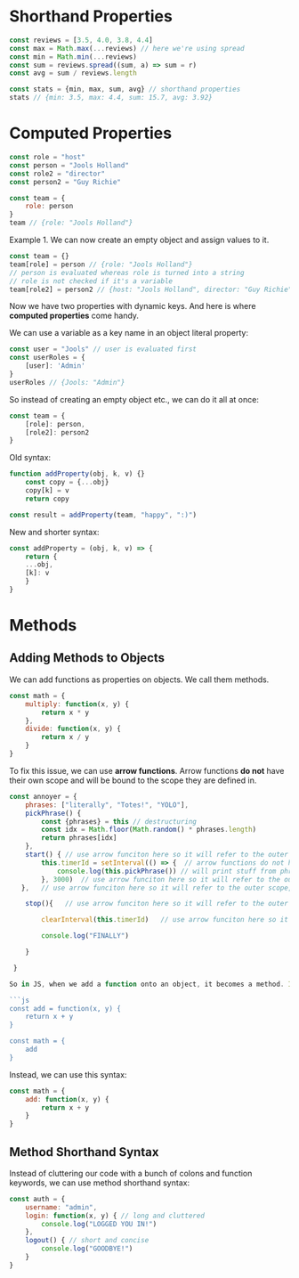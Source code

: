 # Shorthand Properties
```js
const reviews = [3.5, 4.0, 3.8, 4.4]
const max = Math.max(...reviews) // here we're using spread
const min = Math.min(...reviews)
const sum = reviews.spread((sum, a) => sum = r)
const avg = sum / reviews.length

const stats = {min, max, sum, avg} // shorthand properties
stats // {min: 3.5, max: 4.4, sum: 15.7, avg: 3.92}
```

# Computed Properties
```js
const role = "host"
const person = "Jools Holland"
const role2 = "director"
const person2 = "Guy Richie"

const team = {
	role: person
}
team // {role: "Jools Holland"}
```
Example 1. We can now create an empty object and assign values to it.
```js
const team = {}
team[role] = person // {role: "Jools Holland"}
// person is evaluated whereas role is turned into a string
// role is not checked if it's a variable
team[role2] = person2 // {host: "Jools Holland", director: "Guy Richie"}
```
Now we have two properties with dynamic keys. And here is where **computed properties** come handy.

We can use a variable as a key name in an object literal property:
```js
const user = "Jools" // user is evaluated first
const userRoles = {
	[user]: 'Admin'
}
userRoles // {Jools: "Admin"}
```

So instead of creating an empty object etc., we can do it all at once: 
```js
const team = {
	[role]: person,
	[role2]: person2
}
```

Old syntax:
```js
function addProperty(obj, k, v) {}
	const copy = {...obj}
	copy[k] = v
	return copy

const result = addProperty(team, "happy", ":)")
```

New and shorter syntax:
```js
const addProperty = (obj, k, v) => {
	return {
	...obj,
	[k]: v
	}
}
```

# Methods
## Adding Methods to Objects
We can add functions as properties on objects. We call them methods.
```js
const math = {
	multiply: function(x, y) {
		return x * y
	},
	divide: function(x, y) {
		return x / y
	}
}
```
To fix this issue, we can use **arrow functions**. Arrow functions **do not** have their own scope and will be bound to the scope they are defined in.
```js
const annoyer = {
	phrases: ["literally", "Totes!", "YOLO"],
	pickPhrase() {
		const {phrases} = this // destructuring
		const idx = Math.floor(Math.random() * phrases.length)
		return phrases[idx]
	},
	start() { // use arrow funciton here so it will refer to the outer scope, annoyer objetc in this case 
		this.timerId = setInterval(() => {  // arrow functions do not have their own scope and will be bound to the scope they are defined in 
			console.log(this.pickPhrase()) // will print stuff from phrases array (fixed) 
	    }, 3000)  // use arrow funciton here so it will refer to the outer scope, annoyer objetc in this case  
   },   // use arrow funciton here so it will refer to the outer scope, annoyer objetc in this case  

    stop(){   // use arrow funciton here so it will refer to the outer scope, annoyer objetc in this case  

        clearInterval(this.timerId)   // use arrow funciton here so it will refer to the outer scope, annoyer objetc in this case  

        console.log("FINALLY")    

    }    

 }

So in JS, when we add a function onto an object, it becomes a method. In the example below, we defined a function and then added it to the object `math`. But it's pretty uncommon.

```js
const add = function(x, y) {
	return x + y
}

const math = {
	add
}
```
Instead, we can use this syntax:
```js
const math = {
	add: function(x, y) {
		return x + y
	}
}
```
## Method Shorthand Syntax
Instead of cluttering our code with a bunch of colons and function keywords, we can use method shorthand syntax:
```js
const auth = {
	username: "admin",
	login: function(x, y) { // long and cluttered
		console.log("LOGGED YOU IN!")
	},
	logout() { // short and concise
		console.log("GOODBYE!")
	}
}
```
